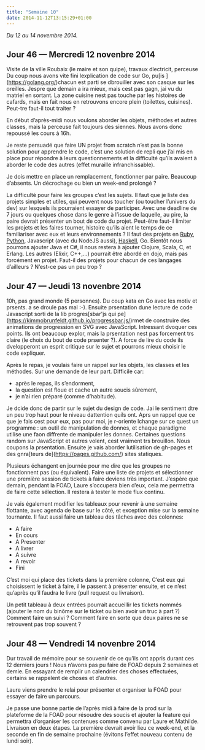 ```yaml
---
title: "Semaine 10"
date: 2014-11-12T13:15:29+01:00
---
```


*Du 12 au 14 novembre 2014.*

## Jour 46 — Mercredi 12 novenbre 2014

Visite de la ville Roubaix (le maire et son quipe), travaux dlectricit,
perceuse Du coup nous avons vite fini lexplication de code sur Go,
pu\[is \](https://golang.org/)chacun est parti se dbrouiller avec son
casque sur les oreilles. Jespre que demain a ira mieux, mais cest pas
gagn, jai vu du matriel en sortant. La zone cuisine nest pas touche par
les histoires de cafards, mais en fait nous en retrouvons encore plein
(toilettes, cuisines). Peut-tre faut-il tout traiter ?

En début d’après-midi nous voulons aborder les objets, méthodes et
autres classes, mais la perceuse fait toujours des siennes. Nous avons
donc repoussé les cours à 16h.

Je reste persuadé que faire UN projet from scratch n’est pas la bonne
solution pour apprendre le code, c’est une solution de repli que j’ai
mis en place pour répondre à leurs questionnements et la difficulté
qu’ils avaient à aborder le code des autres (effet muraille
infranchissable).

Je dois mettre en place un remplacement, fonctionner par paire. Beaucoup
d’absents. Un décrochage ou bien un week-end prolongé ?

La difficulté pour faire les groupes c’est les sujets. Il faut que je
liste des projets simples et utiles, qui peuvent nous toucher (ou
toucher l’univers du dev) sur lesquels ils pourraient essayer de
participer. Avec une deadline de 7 jours ou quelques chose dans le genre
à l’issue de laquelle, au pire, la paire devrait présenter un bout de
code du projet. Peut-être faut-il limiter les projets et les faires
tourner, histoire qu’ils aient le temps de ce familiariser avec eux et
leurs environnements ? Il faut des projets en
[Ruby](https://ruby-lang.org), [Python](https://www.python.org),
Javascript (avec du NodeJS aussi), [Haskell](https://www.haskell.org/),
Go. Bientôt nous pourrons ajouter Java et C\#, il nous restera à ajouter
Clojure, Scala, C, et Erlang. Les autres (Elixir, C++,…) pourrait être
abordé en dojo, mais pas forcément en projet. Faut-il des projets pour
chacun de ces langages d’ailleurs ? N’est-ce pas un peu trop ?

## Jour 47 — Jeudi 13 novenbre 2014

10h, pas grand monde (5 personnes). Du coup kata en Go avec les motiv et
prsents. a se droule pas mal :-). Ensuite prsentation dune lecture de
code Javascript sorti de la lib progres\[sbar'js qui
pe\](https://kimmobrunfeldt.github.io/progressbar.js/)rmet de construire
des animations de progression en SVG avec JavaScript. Intressant dvoquer
ces points. Ils ont beaucoup explor, mais la prsentation nest pas
forcement trs claire (le choix du bout de code prsenter ?). A force de
lire du code ils dvelopperont un esprit critique sur le sujet et
pourrons mieux choisir le code expliquer.

Après le repas, je voulais faire un rappel sur les objets, les classes
et les méthodes. Sur une demande de leur part. Difficile car:

-   après le repas, ils s’endorment,
-   la question est floue et cache un autre soucis sûrement,
-   je n’ai rien préparé (comme d’habitude).

Je dcide donc de partir sur le sujet du design de code. Jai le sentiment
dtre un peu trop haut pour le niveau dattention quils ont. Aprs un
rappel que ce que je fais cest pour eux, pas pour moi, je r-oriente
lchange sur ce quest un programme : un outil de manipulation de donnes,
et chaque paradigme utilise une faon diffrente de manipuler les donnes.
Certaines questions random sur JavaScript et autres volent, cest
vraiment trs brouillon. Nous coupons la prsentation. Ensuite je vais
aborder lutilisation de gh-pages et des gnra\[teurs
de\](https://pages.github.com/) sites statiques.

Plusieurs échangent en journée pour me dire que les groupes ne
fonctionnent pas (ou équivalent). Faire une liste de projets et
sélectionner une première session de tickets à faire deviens très
important. J’espère que demain, pendant la FOAD, Laure s’occupera bien
d’eux, cela me permettra de faire cette sélection. Il restera à tester
le mode flux continu.

Je vais également modifier les tableaux pour revenir à une semaine
flottante, avec agenda de base sur le côté, et exception mise sur la
semaine tournante. Il faut aussi faire un tableau des tâches avec des
colonnes:

-   A faire
-   En cours
-   A Presenter
-   A livrer
-   A suivre
-   A revoir
-   Fini

C’est moi qui place des tickets dans la première colonne, C’est eux qui
choisissent le ticket à faire, il le passent à présenter ensuite, et ce
n’est qu’après qu’il faudra le livre (pull request ou livraison).

Un petit tableau à deux entrées pourrait accueillir les tickets nommés
(ajouter le nom du binôme sur le ticket ou bien avoir un truc à part ?)
Comment faire un suivi ? Comment faire en sorte que deux paires ne se
retrouvent pas trop souvent ?

## Jour 48 — Vendredi 14 novenbre 2014

Dur travail de mémoire pour se souvenir de ce qu’ils ont appris durant
ces 12 derniers jours ! Nous n’avons pas pu faire de FOAD depuis 2
semaines et demie. En essayant de remplir un calendrier des choses
effectuées, certains se rappelent de choses et d’autres.

Laure viens prendre le relai pour présenter et organiser la FOAD pour
essayer de faire un parcours.

Je passe une bonne partie de l’après midi à faire de la prod sur la
plateforme de la FOAD pour résoudre des soucis et ajouter la feature qui
permettra d’organiser les contenues comme convenu par Laure et Mathilde.
Livraison en deux étapes. La première devrait avoir lieu ce week-end, et
la seconde en fin de semaine prochaine (évitons l’effet nouveau contenu
de lundi soir).

